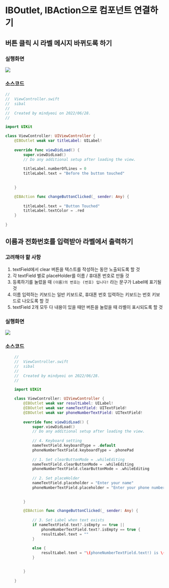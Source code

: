 # IBOutlet, IBAction으로 컴포넌트 연결하기
## 버튼 클릭 시 라벨 메시지 바뀌도록 하기

### 실행화면
![](https://velog.velcdn.com/images/mindyeoi/post/5374ad56-6078-48c3-9c58-fd7cf862de8d/image.gif)

### 소스코드
```swift
//
//  ViewController.swift
//  sibal
//
//  Created by mindyeoi on 2022/06/28.
//

import UIKit

class ViewController: UIViewController {
    @IBOutlet weak var titleLabel: UILabel!
    
    override func viewDidLoad() {
        super.viewDidLoad()
        // Do any additional setup after loading the view.
        
        titleLabel.numberOfLines = 0
        titleLabel.text = "Before the button touched"
    
        
    }

    @IBAction func changeButtonClicked(_ sender: Any) {
        
        titleLabel.text = "Button Touched"
        titleLabel.textColor = .red
    }
    
}


```

## 이름과 전화번호를 입력받아 라벨에서 출력하기
### 고려해야 할 사항
1. textField에서 clear 버튼을 텍스트를 작성하는 동안 노출되도록 할 것
2. 각 textField 별로 placeHolder를 이름 / 휴대폰 번호로 만들 것
3. 등록하기를 눌렀을 때 `(이름)의 번호는 (번호) 입니다!` 라는 문구가 Label에 표기될 것
4. 이름 입력하는 키보드는 일반 키보드로, 휴대폰 번호 입력하는 키보드는 번호 키보드로 나오도록 할 것
5. textField 2개 모두 다 내용이 있을 때만 버튼을 눌렀을 때 라벨이 표시되도록 할 것

### 실행화면
![](https://velog.velcdn.com/images/mindyeoi/post/ab46df9b-1c16-4ec4-9571-df484a91828b/image.gif)

### 소스코드
```swift
    //
    //  ViewController.swift
    //  sibal
    //
    //  Created by mindyeoi on 2022/06/28.
    //

    import UIKit

    class ViewController: UIViewController {
        @IBOutlet weak var resultLabel: UILabel!
        @IBOutlet weak var nameTextField: UITextField!
        @IBOutlet weak var phoneNumberTextField: UITextField!
        
        override func viewDidLoad() {
            super.viewDidLoad()
            // Do any additional setup after loading the view.
            
            // 4. Keyboard setting
            nameTextField.keyboardType = .default
            phoneNumberTextField.keyboardType = .phonePad
            
            // 1. Set clearButtonMode = .whileEditing
            nameTextField.clearButtonMode = .whileEditing
            phoneNumberTextField.clearButtonMode = .whileEditing
            
            // 2. Set placeHolder
            nameTextField.placeholder = "Enter your name"
            phoneNumberTextField.placeholder = "Enter your phone number"
            
            
        }

        @IBAction func changeButtonClicked(_ sender: Any) {
            
            // 3. Set Label when text exists
            if nameTextField.text?.isEmpty == true ||
                phoneNumberTextField.text?.isEmpty == true {
                resultLabel.text = ""
            }
            
            else {
                resultLabel.text = "\(phoneNumberTextField.text!) is \(nameTextField.text!)'s."
            }
            

        }
        
    }


```

